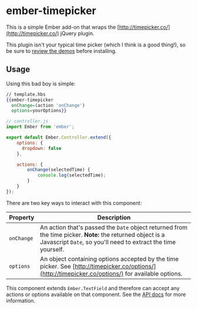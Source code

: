 # ember-timepicker

This is a simple Ember add-on that wraps the [http://timepicker.co/](http://timepicker.co/) jQuery plugin.

This plugin isn't your typical time picker (which I think is a good thing!), so be sure to [review the demos](http://timepicker.co/demos/) before installing.

## Usage

Using this bad boy is simple:

```hbs
// template.hbs
{{ember-timepicker
  onChange=(action 'onChange')
  options=yourOptions}}
```

```js
// controller.js
import Ember from 'ember';

export default Ember.Controller.extend({
    options: {
      dropdown: false
    },

    actions: {
        onChange(selectedTime) {
            console.log(selectedTime);
        }
    }
});
```

There are two key ways to interact with this component:

| Property        | Description         |
| --------------- |---------------------|
| `onChange`     | An action that's passed the `Date` object returned from the time picker. **Note:** the returned object is a Javascript `Date`, so you'll need to extract the time yourself.|
| `options`       | An object containing options accepted by the time picker. See [http://timepicker.co/options/](http://timepicker.co/options/) for available options.|

This component extends `Ember.TextField` and therefore can accept any actions or options available on that component. See the [API docs](http://emberjs.com/api/classes/Ember.Templates.helpers.html#method_input) for more information.
